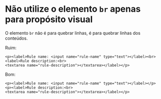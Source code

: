 # Não utilize o elemento `br` apenas para propósito visual

O elemento `br` não é para quebrar linhas, é para quebrar linhas dos conteúdos.

Ruim:

    <p><label>Rule name: <input name="rule-name" type="text"></label><br>
    <label>Rule description:<br>
    <textarea name="rule-description"></textarea></label></p>

Bom:

    <p><label>Rule name: <input name="rule-name" type="text"></label></p>
    <p><label>Rule description:<br>
    <textarea name="rule-description"></textarea></label></p>
